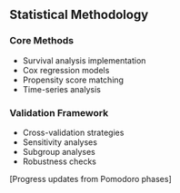## Statistical Methodology

### Core Methods
- Survival analysis implementation
- Cox regression models
- Propensity score matching
- Time-series analysis

### Validation Framework
- Cross-validation strategies
- Sensitivity analyses
- Subgroup analyses
- Robustness checks

[Progress updates from Pomodoro phases]
